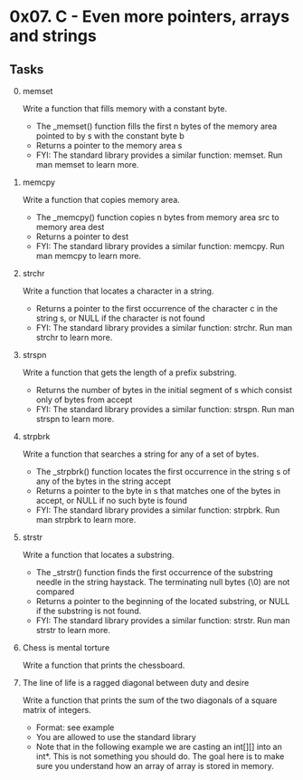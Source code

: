 # 0x07. C - Even more pointers, arrays and strings

## Tasks

0. memset

    Write a function that fills memory with a constant byte.

    * The \_memset() function fills the first n bytes of the memory area pointed to by s with the constant byte b
    * Returns a pointer to the memory area s
    * FYI: The standard library provides a similar function: memset. Run man memset to learn more.

1. memcpy

    Write a function that copies memory area.

    * The \_memcpy() function copies n bytes from memory area src to memory area dest
    * Returns a pointer to dest
    * FYI: The standard library provides a similar function: memcpy. Run man memcpy to learn more.

2. strchr

    Write a function that locates a character in a string.

    * Returns a pointer to the first occurrence of the character c in the string s, or NULL if the character is not found
    * FYI: The standard library provides a similar function: strchr. Run man strchr to learn more.

3. strspn

    Write a function that gets the length of a prefix substring.

    * Returns the number of bytes in the initial segment of s which consist only of bytes from accept
    * FYI: The standard library provides a similar function: strspn. Run man strspn to learn more.

4. strpbrk

    Write a function that searches a string for any of a set of bytes.

    * The \_strpbrk() function locates the first occurrence in the string s of any of the bytes in the string accept
    * Returns a pointer to the byte in s that matches one of the bytes in accept, or NULL if no such byte is found
    * FYI: The standard library provides a similar function: strpbrk. Run man strpbrk to learn more.

5. strstr

    Write a function that locates a substring.

    * The \_strstr() function finds the first occurrence of the substring needle in the string haystack. The terminating null bytes (\0) are not compared
    * Returns a pointer to the beginning of the located substring, or NULL if the substring is not found.
    * FYI: The standard library provides a similar function: strstr. Run man strstr to learn more.

6. Chess is mental torture

    Write a function that prints the chessboard.

7. The line of life is a ragged diagonal between duty and desire

    Write a function that prints the sum of the two diagonals of a square matrix of integers.

    * Format: see example
    * You are allowed to use the standard library
    * Note that in the following example we are casting an int[][] into an int*. This is not something you should do. The goal here is to make sure you understand how an array of array is stored in memory.
